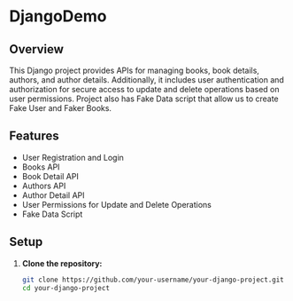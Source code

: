# DjangoDemo

## Overview

This Django project provides APIs for managing books, book details, authors, and author details. Additionally, it includes user authentication and authorization for secure access to update and delete operations based on user permissions.
Project also has Fake Data script that allow us to create Fake User and Faker Books.

## Features

- User Registration and Login
- Books API
- Book Detail API
- Authors API
- Author Detail API
- User Permissions for Update and Delete Operations
- Fake Data Script

## Setup

1. **Clone the repository:**

   ```bash
   git clone https://github.com/your-username/your-django-project.git
   cd your-django-project
